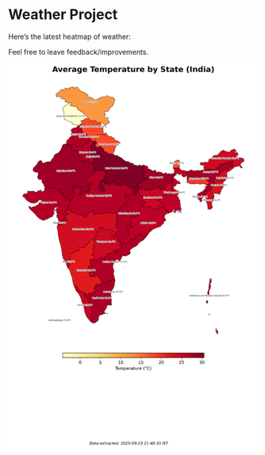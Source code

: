# Weather Project

Here’s the latest heatmap of weather:

Feel free to leave feedback/improvements.

![India Heatmap](docs/assets/india_heatmap.png?v=D2C67B)
